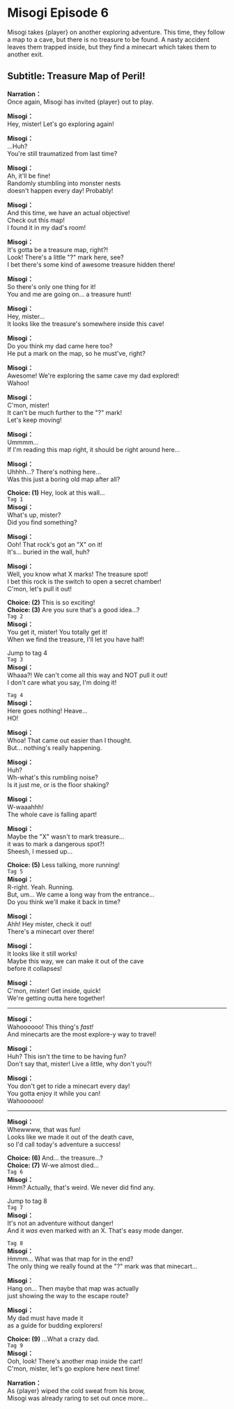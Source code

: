 # Misogi Episode 6
Misogi takes {player} on another exploring adventure. This time, they follow a map to a cave, but there is no treasure to be found. A nasty accident leaves them trapped inside, but they find a minecart which takes them to another exit.
  
## Subtitle: Treasure Map of Peril!
  
**Narration：**  
Once again, Misogi has invited {player} out to play.  
  
**Misogi：**  
Hey, mister! Let's go exploring again!  
  
**Misogi：**  
...Huh?  
You're still traumatized from last time?  
  
**Misogi：**  
Ah, it'll be fine!  
Randomly stumbling into monster nests  
doesn't happen every day! Probably!  
  
**Misogi：**  
And this time, we have an actual objective!  
Check out this map!  
I found it in my dad's room!  
  
**Misogi：**  
It's gotta be a treasure map, right?!  
Look! There's a little \"?\" mark here, see?  
I bet there's some kind of awesome treasure hidden there!  
  
**Misogi：**  
So there's only one thing for it!  
You and me are going on... a treasure hunt!  
  
**Misogi：**  
Hey, mister...  
It looks like the treasure's somewhere inside this cave!  
  
**Misogi：**  
Do you think my dad came here too?  
He put a mark on the map, so he must've, right?  
  
**Misogi：**  
Awesome! We're exploring the same cave my dad explored!  
Wahoo!  
  
**Misogi：**  
C'mon, mister!  
It can't be much further to the \"?\" mark!  
Let's keep moving!  
  
**Misogi：**  
Ummmm...  
If I'm reading this map right, it should be right around here...  
  
**Misogi：**  
Uhhhh...? There's nothing here...  
Was this just a boring old map after all?  
  
**Choice: (1)**  Hey, look at this wall...  
`Tag 1`  
**Misogi：**  
What's up, mister?  
Did you find something?  
  
**Misogi：**  
Ooh! That rock's got an \"X\" on it!  
It's... buried in the wall, huh?  
  
**Misogi：**  
Well, you know what X marks! The treasure spot!  
I bet this rock is the switch to open a secret chamber!  
C'mon, let's pull it out!  
  
**Choice: (2)**  This is so exciting!  
**Choice: (3)**  Are you sure that's a good idea...?  
`Tag 2`  
**Misogi：**  
You get it, mister! You totally get it!  
When we find the treasure, I'll let you have half!  
  
Jump to tag 4  
`Tag 3`  
**Misogi：**  
Whaaa?! We can't come all this way and NOT pull it out!  
I don't care what you say, I'm doing it!  
  
`Tag 4`  
**Misogi：**  
Here goes nothing! Heave...  
 HO!  
  
**Misogi：**  
Whoa! That came out easier than I thought.  
But... nothing's really happening.  
  
**Misogi：**  
Huh?  
Wh-what's this rumbling noise?  
Is it just me, or is the floor shaking?  
  
**Misogi：**  
W-waaahhh!  
The whole cave is falling apart!  
  
**Misogi：**  
Maybe the \"X\" wasn't to mark treasure...  
it was to mark a dangerous spot?!  
Sheesh, I messed up...  
  
**Choice: (5)**  Less talking, more running!  
`Tag 5`  
**Misogi：**  
R-right. Yeah. Running.  
But, um... We came a long way from the entrance...  
Do you think we'll make it back in time?  
  
**Misogi：**  
Ahh! Hey mister, check it out!  
There's a minecart over there!  
  
**Misogi：**  
It looks like it still works!  
Maybe this way, we can make it out of the cave  
before it collapses!  
  
**Misogi：**  
C'mon, mister! Get inside, quick!  
We're getting outta here together!  
  

---  
  
**Misogi：**  
Wahoooooo! This thing's *fast!*  
And minecarts are the most explore-y way to travel!  
  
**Misogi：**  
Huh? This isn't the time to be having fun?  
Don't say that, mister! Live a little, why don't you?!  
  
**Misogi：**  
You don't get to ride a minecart every day!  
You gotta enjoy it while you can!  
Wahoooooo!  
  

---  
  
**Misogi：**  
Whewwww, that was fun!  
Looks like we made it out of the death cave,  
so I'd call today's adventure a success!  
  
**Choice: (6)**  And... the treasure...?  
**Choice: (7)**  W-we almost died...  
`Tag 6`  
**Misogi：**  
Hmm? Actually, that's weird. We never did find any.  
  
Jump to tag 8  
`Tag 7`  
**Misogi：**  
It's not an adventure without danger!  
And it *was* even marked with an X. That's easy mode danger.  
  
`Tag 8`  
**Misogi：**  
Hmmm... What was that map for in the end?  
The only thing we really found at the \"?\" mark was that minecart...  
  
**Misogi：**  
Hang on... Then maybe that map was actually  
just showing the way to the escape route?  
  
**Misogi：**  
My dad must have made it  
as a guide for budding explorers!  
  
**Choice: (9)**  ...What a crazy dad.  
`Tag 9`  
**Misogi：**  
Ooh, look! There's another map inside the cart!  
C'mon, mister, let's go explore here next time!  
  
**Narration：**  
As {player} wiped the cold sweat from his brow,  
Misogi was already raring to set out once more...  
